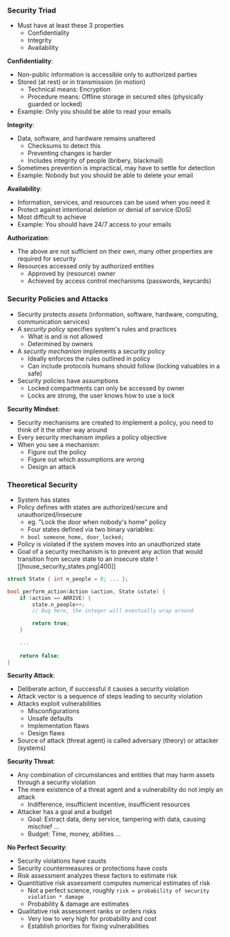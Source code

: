 ### Security Triad
 - Must have at least these 3 properties
	 - Confidentiality
	 - Integrity
	 - Availability

**Confidentiality**:
 - Non-public information is accessible only to authorized parties
 - Stored (at rest) or in transmission (in motion)
	 - Technical means: Encryption
	 - Procedure means: Offline storage in secured sites (physically guarded or locked)
 - Example: Only you should be able to read your emails

**Integrity**:
 - Data, software, and hardware remains unaltered
	 - Checksums to detect this
	 - Preventing changes is harder
	 - Includes integrity of people (bribery, blackmail)
 - Sometimes prevention is impractical, may have to settle for detection
 - Example: Nobody but you should be able to delete your email

**Availability**:
 - Information, services, and resources can be used when you need it
 - Protect against intentional deletion or denial of service (DoS)
 - Most difficult to achieve
 - Example: You should have 24/7 access to your emails

**Authorization**:
 - The above are not sufficient on their own, many other properties are required for security
 - Resources accessed only by authorized entities
	 - Approved by (resource) owner
	 - Achieved by access control  mechanisms (passwords, keycards)

### Security Policies and Attacks
 - Security protects *assets* (information, software, hardware, computing, communication services)
 - A *security policy* specifies system's rules and practices
	 - What is and is not allowed
	 - Determined by owners
 - A *security mechanism* implements a security policy
	 - Ideally enforces the rules outlined in policy
	 - Can include protocols humans should follow (locking valuables in a safe)
 - Security policies have assumptions
	 - Locked compartments can only be accessed by owner
	 - Locks are strong, the user knows how to use a lock

**Security Mindset**:
 - Security mechanisms are created to implement a policy, you need to think of it the other way around
 - Every security mechanism *implies* a policy objective
 - When you see a mechanism:
	 - Figure out the policy
	 - Figure out which assumptions are wrong
	 - Design an attack

### Theoretical Security
 - System has states
 - Policy defines with states are authorized/secure and unauthorized/insecure
	 - eg. "Lock the door when nobody's home" policy
	 - Four states defined via two binary variables:
	 - `bool someone_home, door_locked;`
 - Policy is violated if the system moves into an unauthorized state
 - Goal of a security mechanism is to prevent any action that would transition from secure state to an insecure state
![[house_security_states.png|400]]
```c
struct State { int n_people = 0; ... };

bool perform_action(Action &action, State &state) {
	if (action == ARRIVE) {
		state.n_people++;
		// Bug here, the integer will eventually wrap around

		return true;
	}
    
	...
	
	return false;
}
```

**Security Attack**:
 - Deliberate action, if successful it causes a security violation
 - Attack vector is a sequence of steps leading to security violation
 - Attacks exploit vulnerabilities
	 - Misconfigurations
	 - Unsafe defaults
	 - Implementation flaws
	 - Design flaws
 - Source of attack (threat agent) is called adversary (theory) or attacker (systems)

**Security Threat**:
 - Any combination of circumstances and entities that may harm assets through a security violation
 - The mere existence of a threat agent and a vulnerability do not imply an attack
	 - Indifference, insufficient incentive, insufficient resources
 - Attacker has a goal and a budget
	 - Goal: Extract data, deny service, tampering with data, causing mischief ...
	 - Budget: Time, money, abilities ...

**No Perfect Security**:
 - Security violations have causts
 - Security countermeasures or protections have costs
 - Risk assessment analyzes these factors to estimate risk
 - Quantitiative risk assessment computes numerical estimates of risk
	 - Not a perfect science, roughly `risk = probability of security violation * damage`
	 - Probability & damage are estimates
 - Qualitative risk assessment ranks or orders risks
	 - Very low to very high for probability and cost
	 - Establish priorities for fixing vulnerabilities
